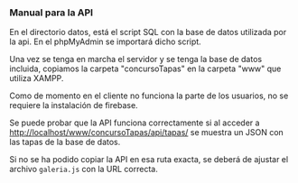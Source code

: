 ### Manual para la API

En el directorio datos, está el script SQL con la base de datos utilizada por la api. En el phpMyAdmin se importará dicho script.

Una vez se tenga en marcha el servidor y se tenga la base de datos incluida, copiamos la carpeta "concursoTapas" en la carpeta "www" que utiliza XAMPP.

Como de momento en el cliente no funciona la parte de los usuarios, no se requiere la instalación de firebase. 

Se puede probar que la API funciona correctamente si al acceder a [http://localhost/www/concursoTapas/api/tapas/](http://localhost/www/concursoTapas/api/tapas/) se muestra un JSON con las tapas de la base de datos.

Si no se ha podido copiar la API en esa ruta exacta, se deberá de ajustar el archivo `galeria.js` con la URL correcta.
